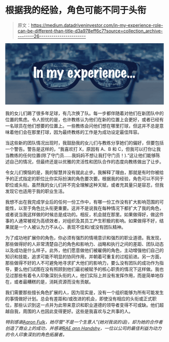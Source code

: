 # 根据我的经验，角色可能不同于头衔

> 原文：<https://medium.datadriveninvestor.com/in-my-experience-role-can-be-different-than-title-d3a978eff6c7?source=collection_archive---------26----------------------->

![](img/d7731d16dc5db052ac51fb0348ab3485.png)

我的女儿们踢了很多年足球，有几次换了队。每一步都伴随着对他们在新团队中的位置的焦虑。令人担忧的是，也许教练认为他们在新的位置上会更好，或者已经有一名球员在他们想要的位置上。一些教练会问他们想在哪里打球，但这并不总是意味着他们会在那里打球，因为最终教练的工作是为成功设定最佳阵容。

当这些新的团队情况出现时，我鼓励我的女儿们与教练分享她们的偏好，但要包括一个警告。警告是这样的，“我喜欢打 X，原因有 A、B 和 C，但我可以打你让我当教练的任何位置(除了守门员……我妈妈不想让我打守门员！).“这让他们能够陈述自己的情况，但最终还是以优雅的灵活性和团队合作的态度向教练做出了让步。

令女儿们懊恼的是，我的智慧并没有就此止步。我解释了理由，那就是有时你被给予的正式指定的职位比你实际扮演的角色要次要。根据我的经验，角色可以不同于职位或头衔。虽然我的女儿们并不完全理解这种天赋，或者充其量只是容忍，但我发现它也适用于我的职业生活。

我想不出在我完成学业后的任何一份工作中，有哪一份工作没有扩大影响范围的可能性，以至于角色比头衔更重要。这并不是说我在每种情况下都扩大了我的角色，或者说当我这样做的时候总是成功的。相反，机会就在那里。如果做得好，做这件事的人通常被视为高绩效者，对组织及其员工产生积极的影响。如果做得不好，结果就是一个人被认为力不从心、表现不佳和/或没有团队精神。

为了成功地扩展你的角色，你必须有强烈的情境意识和强烈的职业道德。我发现，那些做得好的人非常清楚自己的角色和影响力、战略和执行之间的差距、团队动态以及成功是什么样子。此外，他们愿意做他们被雇佣的角色，主动增强他们自己的知识和技能，追求可能不明显的协同作用，并朝着可重复的过程前进。另一方面，那些做得不好的人不可避免地寻求扩大他们的影响力，要么没有团队的成功作为指导，要么他们试图在没有照顾到他们最初被赋予的核心职责的情况下这样做。我也见过那些有着令人印象深刻头衔的人，他们实际上并没有发挥作用，而是简单地存在，或者最糟糕的是，消耗资源而没有贡献。

我们需要那些擅长角色扩展的人，因为现实是，没有一个组织能够为所有可能发生的事情做好计划。总会有差距和/或改进的机会，即使没有相应的头衔或正式职位，那些认识到这一点并为此带来意识和职业道德的领导者变得不可或缺。他们超越自我，周围的人也因此变得更好。这些是我喜欢与之共事的人。

*特别感谢*[*Aaron Fulk*](https://www.linkedin.com/in/aaronfulk/)*，她尽管“不是一个生意人”(她对我说的话)，却为她的合作者创造了商业上的成功，并感谢*[*RAE ann Handshy*](https://www.linkedin.com/in/raeannhandshy/)*，一位以公司的最佳利益为动力的令人印象深刻的角色拓展者。*
